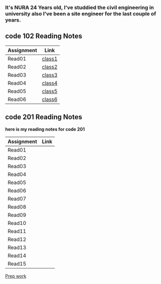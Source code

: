 
### It's NURA 24 Years old, I've studdied the civil engineering in university also I've been a site engineer for the last couple of years.

## **code 102 Reading Notes**

|Assignment   | Link                |
|------------ | -------------       |
|Read01       | [class1](read01.md) |
|Read02       | [class2](read02.md) |
|Read03       | [class3](read03.md) |
|Read04       | [class4](read04.md) |
|Read05       | [class5](read05.md) |
|Read06       | [class6](read06.md) |

## **code 201 Reading Notes**

**here is my reading notes for code 201**

|Assignment   | Link                |
|------------ | -------------       |
|Read01       |                     |
|Read02       |                     |
|Read03       |                     |
|Read04       |                     |
|Read05       |                     |
|Read06       |                     |
|Read07       |                     |
|Read08       |                     |
|Read09       |                     |
|Read10       |                     |
|Read11       |                     |
|Read12       |                     |
|Read13       |                     |
|Read14       |                     |
|Read15       |                     |

[Prep work](prepwork.md)